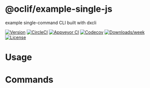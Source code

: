 @oclif/example-single-js
========================

example single-command CLI built with dxcli

[![Version](https://img.shields.io/npm/v/@oclif/example-single-js.svg)](https://npmjs.org/package/@oclif/example-single-js)
[![CircleCI](https://circleci.com/gh/oclif/example-single-js/tree/master.svg?style=shield)](https://circleci.com/gh/oclif/example-single-js/tree/master)
[![Appveyor CI](https://ci.appveyor.com/api/projects/status/github/oclif/example-single-js?branch=master&svg=true)](https://ci.appveyor.com/project/oclif/example-single-js/branch/master)
[![Codecov](https://codecov.io/gh/oclif/example-single-js/branch/master/graph/badge.svg)](https://codecov.io/gh/oclif/example-single-js)
[![Downloads/week](https://img.shields.io/npm/dw/@oclif/example-single-js.svg)](https://npmjs.org/package/@oclif/example-single-js)
[![License](https://img.shields.io/npm/l/@oclif/example-single-js.svg)](https://github.com/oclif/example-single-js/blob/master/package.json)

<!-- toc -->
# Usage
<!-- usage -->
# Commands
<!-- commands -->
